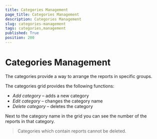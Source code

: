 ```yaml
---
title: Categories Management
page_title: Categories Management
description: Categories Management
slug: categories-management
tags: categories,management
published: True
position: 200
---
```


# Categories Management



The categories provide a way to arrange the reports in specific groups.

The categories grid provides the following functions:

  - _Add category_ – adds a new category
  - _Edit category_ – changes the category name
  - _Delete category_ – deletes the category

Next to the category name in the grid you can see the number of the reports in that category.
>Categories which contain reports cannot be deleted.